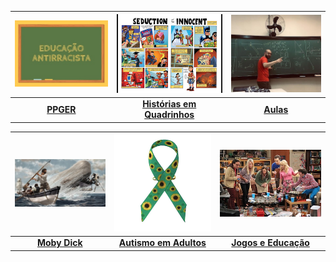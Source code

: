 
| [![Educação Antiracista](imagens/index_pics/educa_anti.jpg "Educação Antiracista")](pages/pesquisa/pesquisa_edu.html) | [![Histórias em Quadrinhos e Ensino de Ciências](imagens/index_pics/hq.jpg "Histórias em Quadrinhos de Super-Heróis e Ensino de Ciências")](pages/pesquisa/pesquisa_hq.html) | [![Aulas](imagens/index_pics/aulas_.png "Aulas")](pages/ensino/ensino.html) |
|:--:|:--:|:--:|
| **[PPGER](pages/pesquisa/pesquisa_edu.html)** | **[Histórias em Quadrinhos](pages/pesquisa/pesquisa_hq.html)** | **[Aulas](pages/ensino/ensino.html)** |

| [![Moby Dick](imagens/index_pics/Moby.jpg "Moby Dick")](pages/moby_dick/abaleia.html) | [![Autismo em Adultos](imagens/index_pics/tea_adulto.jpg "Autismo em Adultos")](pages/autismo/autismo.html) | [![Jogos de RPG e Educação](imagens/index_pics/tbbt_jogos.jpg "Jogos de RPG e Educação")](pages/pesquisa/pesquisa_jogos.html) |
|:--:|:--:|:--:|
| **[Moby Dick](pages/ihac/moby_dick.html)** | **[Autismo em Adultos](pages/autismo/autismo.html)** | **[Jogos e Educação](pages/pesquisa/pesquisa_jogos.html)** |
